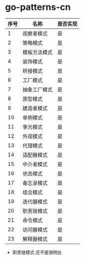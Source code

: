 # go-patterns-cn

|序号|名称|是否实现|
|--|-----|-----|
|1|观察者模式|是|
|2|策略模式|是|
|3|模板方法模式|是|
|4|装饰模式|是|
|5|桥接模式|是|
|6|工厂模式|是|
|7|抽象工厂模式|是|
|8|原型模式|是|
|9|建造者模式|是|
|10|单例模式|是|
|11|享元模式|是|
|12|外观模式|是|
|13|代理模式|是|
|14|适配器模式|是|
|15|中介者模式|是|
|16|状态模式|是|
|17|备忘录模式|是|
|18|组合模式|是|
|19|迭代器模式|是|
|20|职责链模式|是|
|21|命令模式|是|
|22|访问器模式|是|
|23|解释器模式|是|

- 职责链模式 还不是很明白


